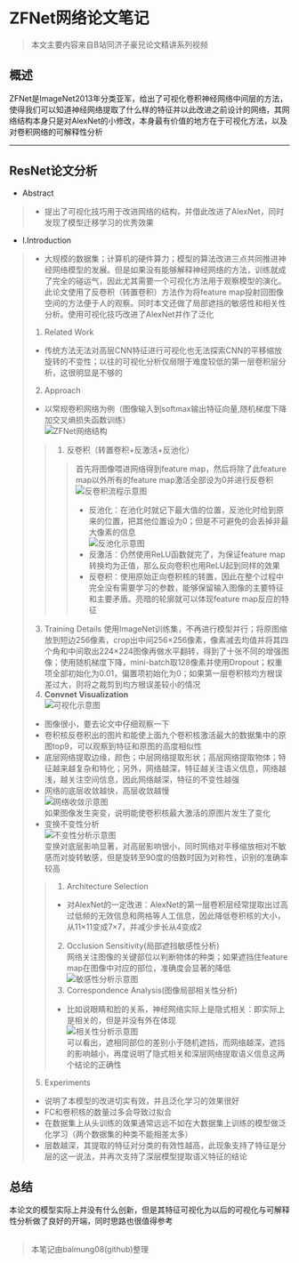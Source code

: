 # ZFNet网络论文笔记
> 本文主要内容来自B站同济子豪兄论文精讲系列视频
## 概述
ZFNet是ImageNet2013年分类亚军，给出了可视化卷积神经网络中间层的方法，使得我们可以知道神经网络提取了什么样的特征并以此改进之前设计的网络，其网络结构本身只是对AlexNet的小修改，本身最有价值的地方在于可视化方法，以及对卷积网络的可解释性分析

------------------------------------
## ResNet论文分析
* Abstract
> * 提出了可视化技巧用于改进网络的结构，并借此改进了AlexNet，同时发现了模型迁移学习的优秀效果
* Ⅰ.Introduction
> * 大规模的数据集；计算机的硬件算力；模型的算法改进三点共同推进神经网络模型的发展。但是如果没有能够解释神经网络的方法，训练就成了完全的碰运气，因此尤其需要一个可视化方法用于观察模型的演化。此论文使用了反卷积（转置卷积）方法作为将feature map投射回图像空间的方法便于人的观察。同时本文还做了局部遮挡的敏感性和相关性分析。使用可视化技巧改进了AlexNet并作了泛化
> 1. Related Work
> * 传统方法无法对高层CNN特征进行可视化也无法探索CNN的平移缩放旋转的不变性；以往的可视化分析仅局限于难度较低的第一层卷积层分析，这很明显是不够的
> 2. Approach
> * 以常规卷积网络为例（图像输入到softmax输出特征向量,随机梯度下降加交叉熵损失函数训练）<br>
![ZFNet网络结构](./pic/1.png)<br>
>> 1. 反卷积（转置卷积+反激活+反池化）
>>> 首先将图像喂进网络得到feature map，然后将除了此feature map以外所有的feature map激活全部设为0并进行反卷积
![反卷积流程示意图](./pic/3.png)<br>
>>> * 反池化：在池化时就记下最大值的位置，反池化时给到原来的位置，把其他位置设为0；但是不可避免的会丢掉非最大像素的信息<br>
![反池化示意图](./pic/2.png)<br>
>>> * 反激活：仍然使用ReLU函数就完了，为保证feature map转换均为正值，那么反向卷积也用ReLU起到同样的效果
>>> * 反卷积：使用原始正向卷积核的转置，因此在整个过程中完全没有需要学习的参数，能够保留输入图像的主要特征和主要矛盾。亮暗的轮廓就可以体现feature map反应的特征
> 3. Training Details
> 使用ImageNet训练集，不再进行模型并行；将原图缩放到短边256像素，crop出中间256×256像素，像素减去均值并将其四个角和中间取出224×224图像再做水平翻转，得到了十张不同的增强图像；使用随机梯度下降，mini-batch取128像素并使用Dropout；权重项全部初始化为0.01，偏置项初始化为0；如果第一层卷积核均方根误差过大，则将之裁剪到均方根误差较小的情况
> 4. <b> Convnet Visualization </b> <br>
![可视化示意图](./pic/4.png)<br>
> * 图像很小，要去论文中仔细观察一下<br>
> * 卷积核反卷积出的图片和能使上面九个卷积核激活最大的数据集中的原图top9，可以观察到特征和原图的高度相似性
> * 底层网络提取边缘，颜色；中层网络提取形状；高层网络提取物体；特征越来越复杂和特化；另外，网络越深，特征越关注语义信息，网络越浅，越关注空间信息，因此网络越深，特征的不变性越强
> * 网络的底层收敛越快，高层收敛越慢<br>
![网络收敛示意图](./pic/5.png)<br>
如果图像发生突变，说明能使卷积核最大激活的原图片发生了变化
> * 变换不变性分析<br>
![不变性分析示意图](./pic/6.png)<br>
> 变换对底层影响显著，对高层影响很小，同时网络对平移缩放相对不敏感而对旋转敏感，但是旋转至90度的倍数时因为对称性，识别的准确率较高
>> 1. Architecture Selection
>> * 对AlexNet的一定改进：AlexNet的第一层卷积层经常提取出过高过低频的无效信息和网格等人工信息，因此降低卷积核的大小，从11×11变成7×7，并减少步长从4变成2
>> 2. Occlusion Sensitivity(局部遮挡敏感性分析)<br>
>> 网络关注图像的关键部位以判断物体的种类；如果遮挡住feature map在图像中对应的部位，准确度会显著的降低<br>
![敏感性分析示意图](./pic/7.png)<br>
>> 3. Correspondence Analysis(图像局部相关性分析)
>> * 比如说眼睛和脸的关系，神经网络实际上是隐式相关：即实际上是相关的，但是并没有外在体现<br>
![相关性分析示意图](./pic/8.png)<br>
可以看出，遮相同部位的差别小于随机遮挡，而网络越深，遮挡的影响越小，再度说明了隐式相关和深层网络提取语义信息这两个结论的正确性
> 5. Experiments
> * 说明了本模型的改进切实有效，并且泛化学习的效果很好
> * FC和卷积核的数量过多会导致过拟合
> * 在数据集上从头训练的效果通常远远不如在大数据集上训练的模型做泛化学习（两个数据集的种类不能相差太多）
> * 层数越深，其提取的特征对分类的有效性越高，此现象支持了特征是分层的这一说法，并再次支持了深层模型提取语义特征的结论

## 总结
本论文的模型实际上并没有什么创新，但是其特征可视化为以后的可视化与可解释性分析做了良好的开端，同时思路也很值得参考
<br><br>

> 本笔记由balmung08(github)整理











